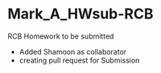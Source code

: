 # Mark_A_HWsub-RCB
RCB Homework to be submitted

- Added Shamoon as collaborator 
- creating pull request for Submission